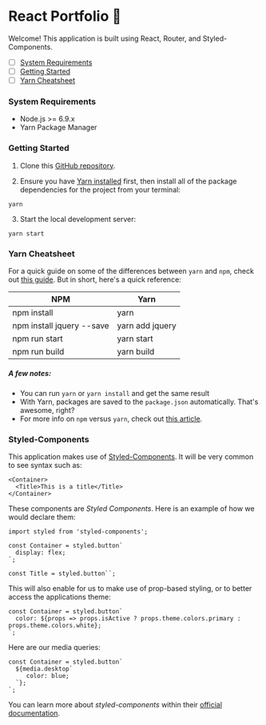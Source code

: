 # React Portfolio :rocket:

Welcome! This application is built using React, Router, and Styled-Components.

- [ ] [System Requirements](https://github.com/JesseNoseworthy/react_portfolio#system-requirements)
- [ ] [Getting Started](https://github.com/JesseNoseworthy/react_portfolio#getting-started)
- [ ] [Yarn Cheatsheet](https://github.com/JesseNoseworthy/react_portfolio#yarn-cheatsheet)

### System Requirements

- Node.js >= 6.9.x
- Yarn Package Manager

### Getting Started

1. Clone this [GitHub repository](https://github.com/JesseNoseworthy/react_portfolio). 

2. Ensure you have [Yarn installed](https://yarnpkg.com/en/docs/instal) first, then install all of the package dependencies for the project from your terminal:

```
yarn
```

3. Start the local development server:

```
yarn start
```

### Yarn Cheatsheet

For a quick guide on some of the differences between `yarn` and `npm`, check out [this guide](https://yarnpkg.com/lang/en/docs/migrating-from-npm/#toc-cli-commands-comparison). But in short, here's a quick reference:

| NPM                       | Yarn                  |
|---------------------------|-----------------------|
| npm install               |  yarn || yarn install |
| npm install jquery --save | yarn add jquery       |
| npm run start             | yarn start            |
| npm run build             | yarn build            |

##### A few notes:
- You can run `yarn` or `yarn install` and get the same result
- With Yarn, packages are saved to the `package.json` automatically. That's awesome, right?
- For more info on `npm` versus `yarn`, check out [this article](https://scotch.io/tutorials/yarn-package-manager-an-improvement-over-npm).

### Styled-Components

This application makes use of [Styled-Components](https://github.com/styled-components/styled-components). It will be very common to see syntax such as:

```
<Container>
  <Title>This is a title</Title>
</Container>
``` 

These components are _Styled Components_. Here is an example of how we would declare them:

```
import styled from 'styled-components';

const Container = styled.button`
  display: flex;
`;

const Title = styled.button``;

```

This will also enable for us to make use of prop-based styling, or to better access the applications theme:

```
const Container = styled.button`
  color: ${props => props.isActive ? props.theme.colors.primary : props.theme.colors.white};
`;

```

Here are our media queries:

```
const Container = styled.button`
  ${media.desktop`
     color: blue;
  `};
`;

```

You can learn more about _styled-components_ within their [official documentation](https://www.styled-components.com).
